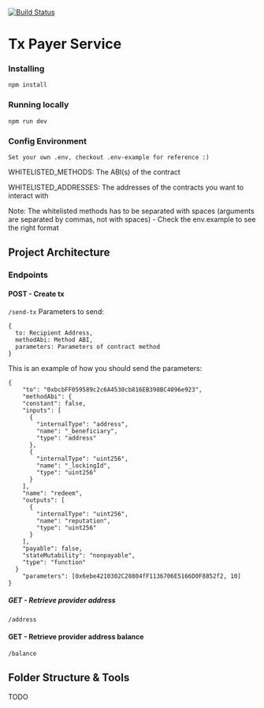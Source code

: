 [![Build Status](https://travis-ci.com/dOrgTech/TxPayerService.svg?branch=develop)](https://travis-ci.com/dOrgTech/TxPayerService)

# Tx Payer Service

### Installing

`npm install`

### Running locally

`npm run dev`

### Config Environment

`Set your own .env, checkout .env-example for reference :)`

WHITELISTED_METHODS: The ABI(s) of the contract

WHITELISTED_ADDRESSES: The addresses of the contracts you want to interact with

Note: The whitelisted methods has to be separated with spaces (arguments are separated by commas, not with spaces) - Check the env.example to see the right format

## Project Architecture

### Endpoints

#### POST - Create tx

`/send-tx`
Parameters to send:

```
{
  to: Recipient Address,
  methodAbi: Method ABI,
  parameters: Parameters of contract method
}
```

This is an example of how you should send the parameters:

```
{
	"to": "0xbcbFF059589c2c6A4530cb816EB398BC4096e923",
	"methodAbi": {
    "constant": false,
    "inputs": [
      {
        "internalType": "address",
        "name": "_beneficiary",
        "type": "address"
      },
      {
        "internalType": "uint256",
        "name": "_lockingId",
        "type": "uint256"
      }
    ],
    "name": "redeem",
    "outputs": [
      {
        "internalType": "uint256",
        "name": "reputation",
        "type": "uint256"
      }
    ],
    "payable": false,
    "stateMutability": "nonpayable",
    "type": "function"
  }
	"parameters": [0x6ebe4210302C28804fF1136706E5166D0F8852f2, 10]
}
```

##### GET - Retrieve provider address

`/address`

#### GET - Retrieve provider address balance

`/balance`

## Folder Structure & Tools

TODO
